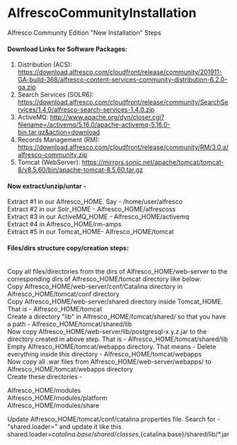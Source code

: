 # AlfrescoCommunityInstallation
Alfresco Community Edition "New Installation" Steps

<h4> Download Links for Software Packages:</h4> 

1. Distribution (ACS): https://download.alfresco.com/cloudfront/release/community/201911-GA-build-368/alfresco-content-services-community-distribution-6.2.0-ga.zip<br>
2. Search Services (SOLR6): https://download.alfresco.com/cloudfront/release/community/SearchServices/1.4.0/alfresco-search-services-1.4.0.zip<br>
3. ActiveMQ: http://www.apache.org/dyn/closer.cgi?filename=/activemq/5.16.0/apache-activemq-5.16.0-bin.tar.gz&action=download<br>
4. Records Management (RM): https://download.alfresco.com/cloudfront/release/community/RM/3.0.a/alfresco-community.zip<br>
5. Tomcat (WebServer): https://mirrors.sonic.net/apache/tomcat/tomcat-8/v8.5.60/bin/apache-tomcat-8.5.60.tar.gz


<h4> Now extract/unzip/untar - </h4> 

 Extract #1 in our Alfresco_HOME. Say - /home/user/alfresco<br>
 Extract #2 in our Solr_HOME - Alfresco_HOME/alfrescoss  
 Extract #3 in our ActiveMQ_HOME - Alfresco_HOME/activemq  
 Extract #4 in Alfresco_HOME/rm-amps<br>
 Extract #5 in our Tomcat_HOME- Alfresco_HOME/tomcat 
 <h4> Files/dirs structure copy/creation steps:</h4><br> 
 Copy all files/directories from the dirs of Alfresco_HOME/web-server to the corresponding dirs of Alfresco_HOME/tomcat directory like below:<br> 
 Copy Alfresco_HOME/web-server/conf/Catalina directory in Alfresco_HOME/tomcat/conf directory<br> 
 Copy Alfresco_HOME/web-server/shared directory inside Tomcat_HOME. That is - Alfresco_HOME/tomcat<br> 
 Create a directory "lib" in Alfresco_HOME/tomcat/shared/  so that you have a path - Alfresco_HOME/tomcat/shared/lib<br> 
 Now copy Alfresco_HOME/web-server/lib/postgresql-x.y.z.jar to the directory created in above step. That is - Alfresco_HOME/tomcat/shared/lib<br> 
 Empty Alfresco_HOME/tomcat/webapps directory. That means - Delete everything inside this directory - Alfresco_HOME/tomcat/webapps<br> 
 Now copy all .war files from Alfresco_HOME/web-server/webapps/ to Alfresco_HOME/tomcat/webapps directory<br> 
 Create these directories - 
 
 Alfresco_HOME/modules<br> 
 Alfresco_HOME/modules/platform<br> 
 Alfresco_HOME/modules/share<br> 
 
 Update Alfresco_HOME/tomcat/conf/catalina.properties file. Search for - "shared.loader=" and update it like this shared.loader=${catalina.base}/shared/classes,${catalina.base}/shared/lib/*.jar
 
 
